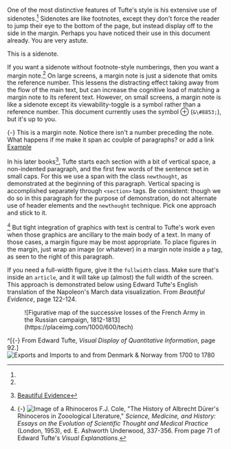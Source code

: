 One of the most distinctive features of Tufte's style is his extensive use of
sidenotes.[^3] Sidenotes are like footnotes, except they don't force the reader
to jump their eye to the bottom of the page, but instead display off to the side
in the margin. Perhaps you have noticed their use in this document already. You
are very astute.

[^3]:
  This is a sidenote.

<!-- break -->

If you want a sidenote without footnote-style numberings, then you want a margin
note.[^mn] On large screens, a margin note is just a sidenote that omits the
reference number. This lessens the distracting effect taking away from the flow
of the main text, but can increase the cognitive load of matching a margin note
to its referent text. However, on small screens, a margin note is like a
sidenote except its viewability-toggle is a symbol rather than a reference
number. This document currently uses the symbol ⊕ (`&\#8853;`), but it's up to
you.

[^mn]:
  {-} This is a margin note. Notice there isn't a number preceding the note. What happens if me make it span ac coulple
  of paragraphs? or add a link [Example](http://example.org)

<!-- break -->

<span class="newthought">In his later books</span>[^1], Tufte starts each
section with a bit of vertical space, a non-indented paragraph, and the first
few words of the sentence set in small caps. For this we use a span with the
class `newthought`, as demonstrated at the beginning of this paragraph. Vertical
spacing is accomplished separately through `<section>` tags. Be consistent:
though we do so in this paragraph for the purpose of demonstration, do not
alternate use of header elements and the `newthought` technique. Pick one
approach and stick to it.

[^1]: [Beautiful Evidence](http://www.edwardtufte.com/tufte/books_be)

<!-- break -->

[^rhino] But tight integration of graphics with text is central to Tufte's work
even when those graphics are ancillary to the main body of a text. In many of
those cases, a margin figure may be most appropriate. To place figures in the
margin, just wrap an image (or whatever) in a margin note inside a
<code>p</code> tag, as seen to the right of this paragraph.

[^rhino]: {-}
  ![Image of a Rhinoceros](https://placeimg.com/1000/600/tech) F.J. Cole, "The History of Albrecht
  Dürer's Rhinoceros in Zooological Literature," *Science, Medicine, and
  History: Essays on the Evolution of Scientific Thought and Medical Practice*
  (London, 1953), ed. E. Ashworth Underwood, 337-356. From page 71 of Edward
  Tufte's *Visual Explanations*.

<!-- break -->

If you need a full-width figure, give it the `fullwidth` class. Make sure that's
inside an `article`, and it will take up (almost) the full width of the screen.
This approach is demonstrated below using Edward Tufte's English translation of
the Napoleon's March data visualization. From *Beautiful Evidence*, page
122-124.

<figure class="fullwidth">
![Figurative map of the successive losses of the French Army in the Russian
campaign, 1812-1813](https://placeimg.com/1000/600/tech)
</figure>

<!-- break -->

^[{-} From Edward Tufte, *Visual Display of Quantitative Information*, page 92.]
![Exports and Imports to and from Denmark & Norway from 1700 to 1780](img/exports-imports.png)
